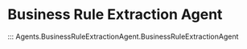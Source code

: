 # Business Rule Extraction Agent

::: Agents.BusinessRuleExtractionAgent.BusinessRuleExtractionAgent